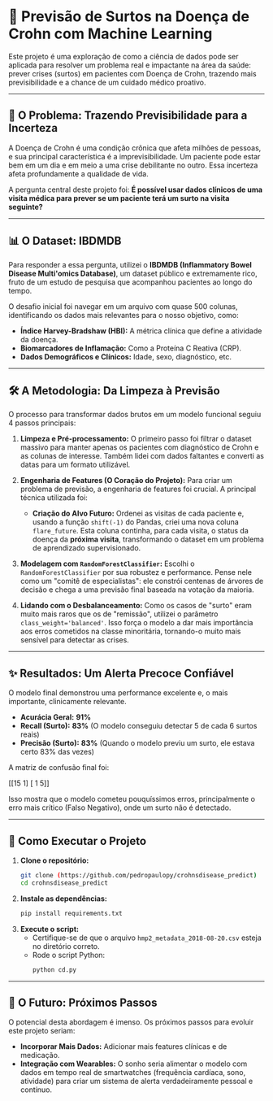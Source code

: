 # 🧠 Previsão de Surtos na Doença de Crohn com Machine Learning

Este projeto é uma exploração de como a ciência de dados pode ser aplicada para resolver um problema real e impactante na área da saúde: prever crises (surtos) em pacientes com Doença de Crohn, trazendo mais previsibilidade e a chance de um cuidado médico proativo.

---

## 🎯 O Problema: Trazendo Previsibilidade para a Incerteza

A Doença de Crohn é uma condição crônica que afeta milhões de pessoas, e sua principal característica é a imprevisibilidade. Um paciente pode estar bem em um dia e em meio a uma crise debilitante no outro. Essa incerteza afeta profundamente a qualidade de vida.

A pergunta central deste projeto foi: **É possível usar dados clínicos de uma visita médica para prever se um paciente terá um surto na visita seguinte?**

---

## 📊 O Dataset: IBDMDB

Para responder a essa pergunta, utilizei o **IBDMDB (Inflammatory Bowel Disease Multi'omics Database)**, um dataset público e extremamente rico, fruto de um estudo de pesquisa que acompanhou pacientes ao longo do tempo.

O desafio inicial foi navegar em um arquivo com quase 500 colunas, identificando os dados mais relevantes para o nosso objetivo, como:

* **Índice Harvey-Bradshaw (HBI):** A métrica clínica que define a atividade da doença.
* **Biomarcadores de Inflamação:** Como a Proteína C Reativa (CRP).
* **Dados Demográficos e Clínicos:** Idade, sexo, diagnóstico, etc.

---

## 🛠️ A Metodologia: Da Limpeza à Previsão

O processo para transformar dados brutos em um modelo funcional seguiu 4 passos principais:

1.  **Limpeza e Pré-processamento:** O primeiro passo foi filtrar o dataset massivo para manter apenas os pacientes com diagnóstico de Crohn e as colunas de interesse. Também lidei com dados faltantes e converti as datas para um formato utilizável.

2.  **Engenharia de Features (O Coração do Projeto):** Para criar um problema de previsão, a engenharia de features foi crucial. A principal técnica utilizada foi:
    * **Criação do Alvo Futuro:** Ordenei as visitas de cada paciente e, usando a função `shift(-1)` do Pandas, criei uma nova coluna `flare_future`. Esta coluna continha, para cada visita, o status da doença da **próxima visita**, transformando o dataset em um problema de aprendizado supervisionado.

3.  **Modelagem com `RandomForestClassifier`:** Escolhi o `RandomForestClassifier` por sua robustez e performance. Pense nele como um "comitê de especialistas": ele constrói centenas de árvores de decisão e chega a uma previsão final baseada na votação da maioria.

4.  **Lidando com o Desbalanceamento:** Como os casos de "surto" eram muito mais raros que os de "remissão", utilizei o parâmetro `class_weight='balanced'`. Isso força o modelo a dar mais importância aos erros cometidos na classe minoritária, tornando-o muito mais sensível para detectar as crises.

---

## ✨ Resultados: Um Alerta Precoce Confiável

O modelo final demonstrou uma performance excelente e, o mais importante, clinicamente relevante.

* **Acurácia Geral:** **91%**
* **Recall (Surto):** **83%** (O modelo conseguiu detectar 5 de cada 6 surtos reais)
* **Precisão (Surto):** **83%** (Quando o modelo previu um surto, ele estava certo 83% das vezes)

A matriz de confusão final foi:

[[15  1]
[ 1  5]]

Isso mostra que o modelo cometeu pouquíssimos erros, principalmente o erro mais crítico (Falso Negativo), onde um surto não é detectado.

---

## 🚀 Como Executar o Projeto

1.  **Clone o repositório:**
    ```bash
    git clone (https://github.com/pedropaulopy/crohnsdisease_predict)
    cd crohnsdisease_predict
    ```
2.  **Instale as dependências:**
    ```bash
    pip install requirements.txt
    ```
3.  **Execute o script:**
    * Certifique-se de que o arquivo `hmp2_metadata_2018-08-20.csv` esteja no diretório correto.
    * Rode o script Python:
        ```bash
        python cd.py
        ```

---

## 🔮 O Futuro: Próximos Passos

O potencial desta abordagem é imenso. Os próximos passos para evoluir este projeto seriam:

* **Incorporar Mais Dados:** Adicionar mais features clínicas e de medicação.
* **Integração com Wearables:** O sonho seria alimentar o modelo com dados em tempo real de smartwatches (frequência cardíaca, sono, atividade) para criar um sistema de alerta verdadeiramente pessoal e contínuo.
